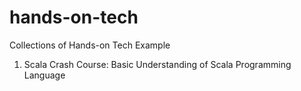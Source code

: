 # hands-on-tech
Collections of Hands-on Tech Example

1) Scala Crash Course: Basic Understanding of Scala Programming Language
